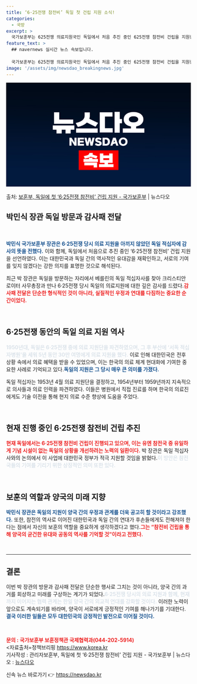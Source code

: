```yaml
---
title: ‘6·25전쟁 참전비’ 독일 첫 건립 지원 소식!
categories:
  - 국방
excerpt: >
  국가보훈부는 625전쟁 의료지원국인 독일에서 처음 추진 중인 625전쟁 참전비 건립을 지원한다고 12일 밝혔…
feature_text: >
  ## navernews 실시간 뉴스 속보입니다.

  국가보훈부는 625전쟁 의료지원국인 독일에서 처음 추진 중인 625전쟁 참전비 건립을 지원한다고 12일 밝혔…
image: '/assets/img/newsdao_breakingnews.jpg'
---
```


![뉴스다오 속보](/assets/img/newsdao_breakingnews.jpg)

<p>출처: <a href="https://newsdao.kr/1913" rel="dofollow">보훈부, 독일에 첫 ‘6·25전쟁 참전비’ 건립 지원 - 국가보훈부</a> | 뉴스다오</p>

<h2 data-ke-size="size26">박민식 장관 독일 방문과 감사패 전달</h2>

<p data-ke-size="size16">&nbsp;</p>

<b><span style="color: #1a5490;">박민식 국가보훈부 장관은 6·25전쟁 당시 의료 지원을 아끼지 않았던 독일 적십자에 감사의 뜻을 전했다.</span></b> 이와 함께, 독일에서 처음으로 추진 중인 ‘6·25전쟁 참전비’ 건립 지원을 선언하였다. 이는 대한민국과 독일 간의 역사적인 유대감을 재확인하고, 서로의 기여를 잊지 않겠다는 강한 의지를 표명한 것으로 해석된다. 

최근 박 장관은 독일을 방문하는 자리에서 베를린의 독일 적십자사를 찾아 크리스티안 로이터 사무총장과 만나 6·25전쟁 당시 독일의 의료지원에 대한 깊은 감사를 드렸다.<b><span style="color: #ee2323;">감사패 전달은 단순한 형식적인 것이 아니라, 실질적인 우정과 연대를 다짐하는 중요한 순간이었다.</span></b> 

<p data-ke-size="size16">&nbsp;</p>

<h2 data-ke-size="size26">6·25전쟁 동안의 독일 의료 지원 역사</h2>

<b><span style="color: #21538527;">1950년대, 독일은 6·25전쟁 중에 의료 지원단을 파견하였으며, 그 후 부산에 ‘서독 적십자병원’을 세워 5년 동안 30만 여명에게 의료 지원을 했다.</span></b> 이로 인해 대한민국은 전후 상황 속에서 의료 혜택을 받을 수 있었으며, 이는 한국의 의료 체계 현대화에 기여한 중요한 사례로 기억되고 있다.<b><span style="color: #1a5490;">독일의 지원은 그 당시 매우 큰 의미를 가졌다.</span></b> 

독일 적십자는 1953년 4월 의료 지원단을 결정하고, 1954년부터 1959년까지 지속적으로 의사들과 의료 인력을 파견하였다. 이들은 병원에서 직접 진료를 하며 한국의 의료진에게도 기술 이전을 통해 현지 의료 수준 향상에 도움을 주었다. 

<p data-ke-size="size16">&nbsp;</p>

<h2 data-ke-size="size26">현재 진행 중인 6·25전쟁 참전비 건립 추진</h2>

<b><span style="color: #ee2323;">현재 독일에서는 6·25전쟁 참전비 건립이 진행되고 있으며, 이는 유엔 참전국 중 유일하게 기념 시설이 없는 독일의 상황을 개선하려는 노력의 일환이다.</span></b> 박 장관은 독일 적십자사와의 논의에서 이 사업에 대한민국 정부가 적극 지원할 것임을 밝혔다.<b><span style="color: #21538527;">이 방안은 참전국들의 기여를 기리기 위한 상징적인 의미 또한 있다.</span></b> 

<p data-ke-size="size16">&nbsp;</p>

<h2 data-ke-size="size26">보훈의 역할과 양국의 미래 지향</h2>

<b><span style="color: #1a5490;">박민식 장관은 독일의 지원이 양국 간의 우정과 관계를 더욱 공고히 할 것이라고 강조했다.</span></b> 또한, 참전의 역사로 이어진 대한민국과 독일 간의 연대가 후손들에게도 전해져야 한다는 점에서 자신의 보훈의 역할을 중요하게 생각하겠다고 했다.<b><span style="color: #ee2323;">그는 “참전비 건립을 통해 양국의 굳건한 유대와 공동의 역사를 기억할 것”이라고 전했다. </span></b>

<p data-ke-size="size16">&nbsp;</p>

<hr>

<h2 data-ke-size="size26">결론</h2>

이번 박 장관의 방문과 감사패 전달은 단순한 행사로 그치는 것이 아니라, 양국 간의 과거를 회상하고 미래를 구상하는 계기가 되었다.<b><span style="color: #21538527;">6·25전쟁 당시의 의료 지원과 함께, 현재까지 이어지는 협력 관계는 한일 양국 간의 외교적 연대를 강화할 것이다.</span></b> 이러한 노력이 앞으로도 계속되기를 바라며, 양국이 서로에게 긍정적인 기여를 해나가기를 기대한다. <b><span style="color: #1a5490;">결국 이러한 일들은 모두 대한민국의 긍정적인 발전으로 이어질 것이다.</span></b>

<p data-ke-size="size16">&nbsp;</p>

<b><span style="color: #ee2323;">문의 : 국가보훈부 보훈정책관 국제협력과(044-202-5914)</span></b><br>
<자료출처=정책브리핑 https://www.korea.kr<br>
기사작성 : 관리자보훈부, 독일에 첫 ‘6·25전쟁 참전비’ 건립 지원 - 국가보훈부 | 뉴스다오  : <a href="https://newsdao.kr/1913">뉴스다오</a> 

신속 뉴스 바로가기 👉 <a href="https://newsdao.kr" rel="dofollow">https://newsdao.kr</a>


